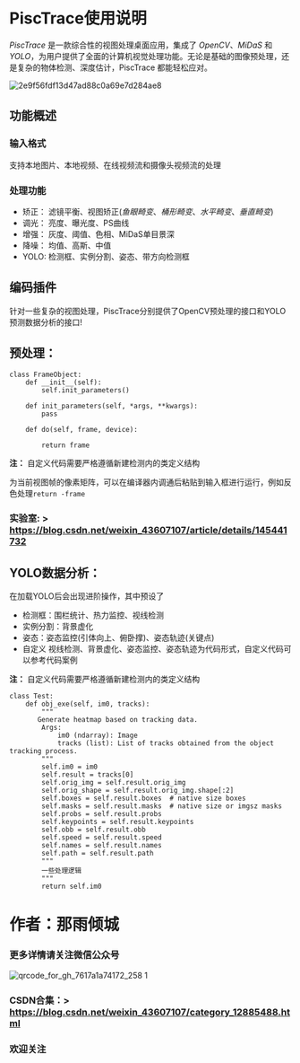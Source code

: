 # PiscTrace使用说明
_PiscTrace_ 是一款综合性的视图处理桌面应用，集成了 *OpenCV*、*MiDaS* 和 *YOLO*，为用户提供了全面的计算机视觉处理功能。无论是基础的图像预处理，还是复杂的物体检测、深度估计，PiscTrace 都能轻松应对。

![2e9f56fdf13d47ad88c0a69e7d284ae8](https://github.com/user-attachments/assets/9da81336-cdf3-4866-a09e-789ffe97b298)

## 功能概述
### 输入格式
支持本地图片、本地视频、在线视频流和摄像头视频流的处理
### 处理功能
- 矫正：
滤镜平衡、视图矫正(_鱼眼畸变_、_桶形畸变_、_水平畸变_、_垂直畸变_)
- 调光：
亮度、曝光度、PS曲线
- 增强：
灰度、阈值、色相、MiDaS单目景深
- 降噪：
均值、高斯、中值
- YOLO:
检测框、实例分割、姿态、带方向检测框
## 编码插件
针对一些复杂的视图处理，PiscTrace分别提供了OpenCV预处理的接口和YOLO预测数据分析的接口!
## 预处理：
```
class FrameObject:
    def __init__(self):
        self.init_parameters()

    def init_parameters(self, *args, **kwargs):
        pass

    def do(self, frame, device):
    
        return frame
```
**注：** 自定义代码需要严格遵循新建检测内的类定义结构

为当前视图帧的像素矩阵，可以在编译器内调通后粘贴到输入框进行运行，例如反色处理`return -frame`
### 实验室: > https://blog.csdn.net/weixin_43607107/article/details/145441732

## YOLO数据分析：
在加载YOLO后会出现进阶操作，其中预设了
- 检测框：围栏统计、热力监控、视线检测
- 实例分割：背景虚化
- 姿态：姿态监控(引体向上、俯卧撑)、姿态轨迹(关键点)
- 自定义
视线检测、背景虚化、姿态监控、姿态轨迹为代码形式，自定义代码可以参考代码案例

**注：** 自定义代码需要严格遵循新建检测内的类定义结构
  
```
class Test:
    def obj_exe(self, im0, tracks):
        """
       Generate heatmap based on tracking data.
        Args:
            im0 (ndarray): Image
            tracks (list): List of tracks obtained from the object tracking process.
        """
        self.im0 = im0
        self.result = tracks[0]
        self.orig_img = self.result.orig_img
        self.orig_shape = self.result.orig_img.shape[:2]
        self.boxes = self.result.boxes  # native size boxes
        self.masks = self.result.masks  # native size or imgsz masks
        self.probs = self.result.probs
        self.keypoints = self.result.keypoints
        self.obb = self.result.obb
        self.speed = self.result.speed
        self.names = self.result.names
        self.path = self.result.path
        """
        一些处理逻辑
        """
        return self.im0
```

# 作者：**那雨倾城**
### 更多详情请关注微信公众号
![qrcode_for_gh_7617a1a74172_258 1](https://github.com/user-attachments/assets/b6d45b3c-a6a7-4b93-900b-07062a8a9aa2)
### CSDN合集：> https://blog.csdn.net/weixin_43607107/category_12885488.html
### **欢迎关注**



